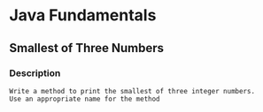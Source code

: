 # Java Fundamentals

## Smallest of Three Numbers

### Description

    Write a method to print the smallest of three integer numbers.
    Use an appropriate name for the method

